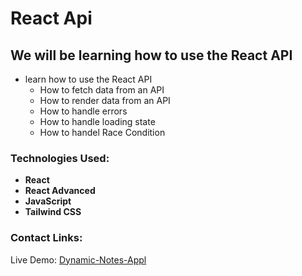 # React Api

## We will be learning how to use the React API

- learn how to use the React API
  - How to fetch data from an API
  - How to render data from an API
  - How to handle errors
  - How to handle loading state
  - How to handel Race Condition

### **Technologies Used:**

- **React**
- **React Advanced**
- **JavaScript**
- **Tailwind CSS**

### **Contact Links:**

Live Demo: [Dynamic-Notes-Appl](https://react-api-gray.vercel.app/)
